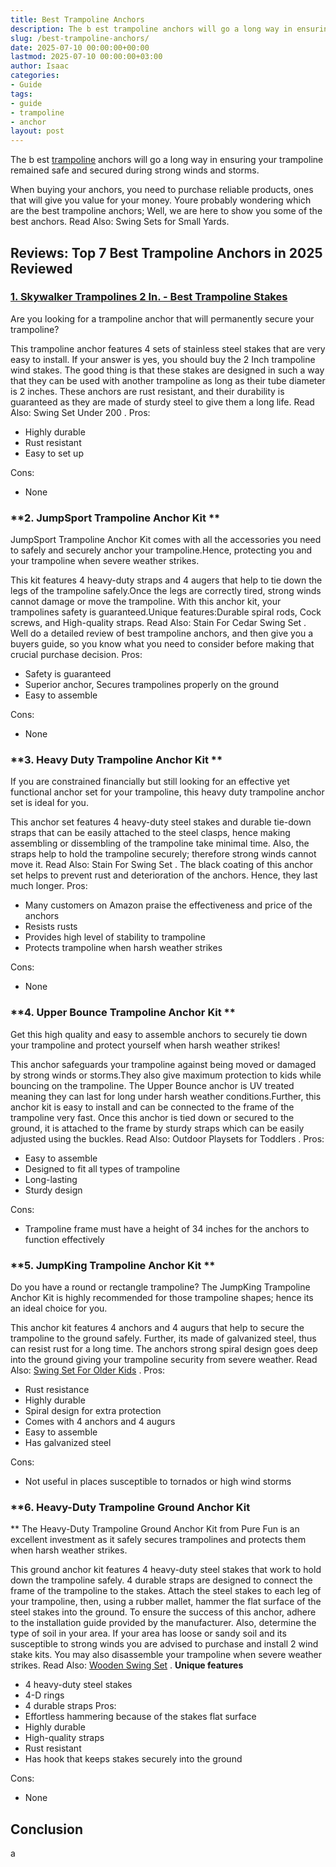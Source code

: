```yaml
---
title: Best Trampoline Anchors
description: The b est trampoline anchors will go a long way in ensuring your trampoline remained safe and secured during strong winds and storms. When buying your...
slug: /best-trampoline-anchors/
date: 2025-07-10 00:00:00+00:00
lastmod: 2025-07-10 00:00:00+03:00
author: Isaac
categories:
- Guide
tags:
- guide
- trampoline
- anchor
layout: post
---
```

The b
est [trampoline](https://pestpolicy.com/are-trampolines-good-for-obese-people/) anchors will go a long way in ensuring your trampoline remained safe and secured during strong winds and storms.

When buying your anchors, you need to purchase reliable products, ones that will give you value for your money.
Youre probably wondering which are the best trampoline anchors; Well, we are here to show you some of the best anchors. Read Also:
Swing Sets for Small Yards.
## **Reviews: Top 7 Best Trampoline Anchors in 2025 Reviewed**
### [1. Skywalker Trampolines 2 In. - Best Trampoline Stakes](https://www.amazon.com/dp/B005I62R6G/?tag=p-policy-20)
Are you looking for a trampoline anchor that will permanently secure your trampoline?

This trampoline anchor features 4 sets of stainless steel stakes that are very easy to install. If your answer is yes, you should buy the 2 Inch trampoline wind stakes.
The good thing is that these stakes are designed in such a way that they can be used with another trampoline as long as their tube diameter is 2 inches.
These anchors are rust resistant, and their durability is guaranteed as they are made of sturdy steel to give them a long life. Read Also:
Swing Set Under 200
.
Pros:
- Highly durable
- Rust resistant
- Easy to set up

Cons:
- None

### **2. JumpSport Trampoline Anchor Kit **
JumpSport Trampoline Anchor Kit comes with all the accessories you need to safely and securely anchor your trampoline.Hence, protecting you and your trampoline when severe weather strikes.


This kit features 4 heavy-duty straps and 4 augers that help to tie down the legs of the trampoline safely.Once the legs are correctly tired, strong winds cannot damage or move the trampoline.
With this anchor kit, your trampolines safety is guaranteed.Unique features:Durable spiral rods, Cock screws, and High-quality straps. Read Also:
Stain For Cedar Swing Set
.
Well do a detailed review of best trampoline anchors, and then give you a buyers guide, so you know what you need to consider before making that crucial purchase decision.
Pros:
- Safety is guaranteed
- Superior anchor, Secures trampolines properly on the ground
- Easy to assemble

Cons:
- None

### **3. Heavy Duty Trampoline Anchor Kit **
If you are constrained financially but still looking for an effective yet functional anchor set for your trampoline, this heavy duty trampoline anchor set is ideal for you.


This anchor set features 4 heavy-duty steel stakes and durable tie-down straps that can be easily attached to the steel clasps, hence making assembling or dissembling of the trampoline take minimal time.
Also, the straps help to hold the trampoline securely; therefore strong winds cannot move it. Read Also:
Stain For Swing Set
.
The black coating of this anchor set helps to prevent rust and deterioration of the anchors. Hence, they last much longer.
Pros:
- Many customers on Amazon praise the effectiveness and price of the anchors
- Resists rusts
- Provides high level of stability to trampoline
- Protects trampoline when harsh weather strikes

Cons:
- None

### **4. Upper Bounce Trampoline Anchor Kit **
Get this high quality and easy to assemble anchors to securely tie down your trampoline and protect yourself when harsh weather strikes!

This anchor safeguards your trampoline against being moved or damaged by strong winds or storms.They also give maximum protection to kids while bouncing on the trampoline.
The Upper Bounce anchor is UV treated meaning they can last for long under harsh weather conditions.Further, this anchor kit is easy to install and can be connected to the frame of the trampoline very fast.
Once this anchor is tied down or secured to the ground, it is attached to the frame by sturdy straps which can be easily adjusted using the buckles. Read Also:
Outdoor Playsets for Toddlers
.
Pros:
- Easy to assemble
- Designed to fit all types of trampoline
- Long-lasting
- Sturdy design

Cons:
- Trampoline frame must have a height of 34 inches for the anchors to function effectively

### **5. JumpKing Trampoline Anchor Kit **
Do you have a round or rectangle trampoline? The JumpKing Trampoline Anchor Kit is highly recommended for those trampoline shapes; hence its an ideal choice for you.


This anchor kit features 4 anchors and 4 augurs that help to secure the trampoline to the ground safely. Further, its made of galvanized steel, thus can resist rust for a long time.
The anchors strong spiral design goes deep into the ground giving your trampoline security from severe weather. Read Also:
[Swing Set For Older Kids](https://pestpolicy.com/best-swing-set-for-older-kids/)
.
Pros:
- Rust resistance
- Highly durable
- Spiral design for extra protection
- Comes with 4 anchors and 4 augurs
- Easy to assemble
- Has galvanized steel

Cons:
- Not useful in places susceptible to tornados or high wind storms

### **6. Heavy-Duty Trampoline Ground Anchor Kit
**
The Heavy-Duty Trampoline Ground Anchor Kit from Pure Fun is an excellent investment as it safely secures trampolines and protects them when harsh weather strikes.


This ground anchor kit features 4 heavy-duty steel stakes that work to hold down the trampoline safely. 4 durable straps are designed to connect the frame of the trampoline to the stakes.
Attach the steel stakes to each leg of your trampoline, then, using a rubber mallet, hammer the flat surface of the steel stakes into the ground.
To ensure the success of this anchor, adhere to the installation guide provided by the manufacturer.
Also, determine the type of soil in your area. If your area has loose or sandy soil and its susceptible to strong winds you are advised to purchase and install 2 wind stake kits.
You may also disassemble your trampoline when severe weather strikes. Read Also:
[Wooden Swing Set](https://pestpolicy.com/best-wooden-swing-set-reviews/)
.
**Unique features**
- 4 heavy-duty steel stakes
- 4-D rings
- 4 durable straps
Pros:
- Effortless hammering because of the stakes flat surface
- Highly durable
- High-quality straps
- Rust resistant
- Has hook that keeps stakes securely into the ground

Cons:
- None

## Conclusion
a
